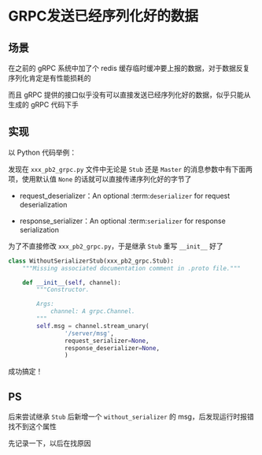 # GRPC发送已经序列化好的数据


## 场景

在之前的 gRPC 系统中加了个 redis 缓存临时缓冲要上报的数据，对于数据反复序列化肯定是有性能损耗的

而且 gRPC 提供的接口似乎没有可以直接发送已经序列化好的数据，似乎只能从生成的 gRPC 代码下手

## 实现

以 Python 代码举例：

发现在 `xxx_pb2_grpc.py` 文件中无论是 `Stub` 还是 `Master` 的消息参数中有下面两项，使用默认值 `None` 的话就可以直接传递序列化好的字节了

* request_deserializer：An optional :term:`deserializer` for request deserialization

* response_serializer：An optional :term:`serializer` for response serialization

为了不直接修改 `xxx_pb2_grpc.py`，于是继承 `Stub` 重写 `__init__` 好了

```python
class WithoutSerializerStub(xxx_pb2_grpc.Stub):
    """Missing associated documentation comment in .proto file."""

    def __init__(self, channel):
        """Constructor.

        Args:
            channel: A grpc.Channel.
        """
        self.msg = channel.stream_unary(
                '/server/msg',
                request_serializer=None,
                response_deserializer=None,
                )
```

成功搞定！

## PS

后来尝试继承 `Stub` 后新增一个 `without_serializer` 的 msg，后发现运行时报错找不到这个属性

先记录一下，以后在找原因
